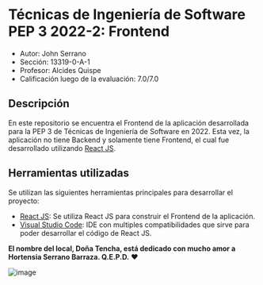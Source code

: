# Técnicas de Ingeniería de Software PEP 3 2022-2: Frontend

* Autor: John Serrano
* Sección: 13319-0-A-1
* Profesor: Alcides Quispe
* Calificación luego de la evaluación: 7.0/7.0

## Descripción
En este repositorio se encuentra el Frontend de la aplicación desarrollada para la PEP 3 de Técnicas de Ingeniería de Software en 2022. Esta vez, la aplicación no tiene Backend y solamente tiene Frontend, el cual fue desarrollado utilizando [React JS](https://reactjs.org).

## Herramientas utilizadas

Se utilizan las siguientes herramientas principales para desarrollar el proyecto:

* [React JS](https://reactjs.org): Se utiliza React JS para construir el Frontend de la aplicación.
* [Visual Studio Code](https://code.visualstudio.com): IDE con multiples compatibilidades que sirve para poder desarrollar el código de React JS.

**El nombre del local, Doña Tencha, está dedicado con mucho amor a Hortensia Serrano Barraza. Q.E.P.D.** ❤️

![image](https://user-images.githubusercontent.com/91446330/207912290-748cae02-e942-460f-85be-2868b876d4ea.png)

